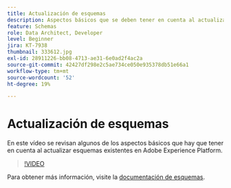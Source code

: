 ```yaml
---
title: Actualización de esquemas
description: Aspectos básicos que se deben tener en cuenta al actualizar esquemas existentes en Adobe Experience Platform.
feature: Schemas
role: Data Architect, Developer
level: Beginner
jira: KT-7938
thumbnail: 333612.jpg
exl-id: 28911226-bb08-4713-ae31-6e0ad2f4ac2a
source-git-commit: 42427df298e2c5ae734ce050e935378db51e66a1
workflow-type: tm+mt
source-wordcount: '52'
ht-degree: 19%

---
```


# Actualización de esquemas

En este vídeo se revisan algunos de los aspectos básicos que hay que tener en cuenta al actualizar esquemas existentes en Adobe Experience Platform.

>[!VIDEO](https://video.tv.adobe.com/v/333612?quality=12&learn=on)

Para obtener más información, visite la [documentación de esquemas](https://experienceleague.adobe.com/docs/experience-platform/xdm/home.html?lang=es).
